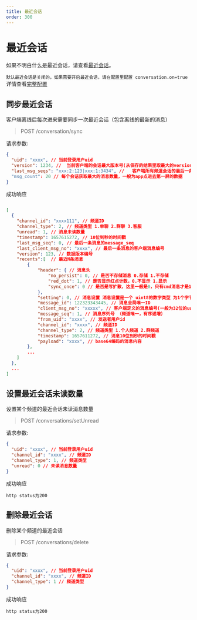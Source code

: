 ```yaml
---
title: 最近会话
order: 300
---
```


# 最近会话

如果不明白什么是最近会话，请查看[最近会话](/guide/initialize#最近会话)。

`默认最近会话是关闭的，如果需要开启最近会话，请在配置里配置 conversation.on=true`详情查看[完整配置](/guide/fullconfig)

## 同步最近会话

客户端离线后每次进来需要同步一次最近会话（包含离线的最新的消息）

> POST /conversation/sync

请求参数:

```json
{
  "uid": "xxxx", // 当前登录用户uid
  "version": 1234, //  当前客户端的会话最大版本号(从保存的结果里取最大的version，如果本地没有数据则传0)，
  "last_msg_seqs": "xxx:2:123|xxx:1:3434", //   客户端所有频道会话的最后一条消息序列号拼接出来的同步串 格式： channelID:channelType:last_msg_seq|channelID:channelType:last_msg_seq
  "msg_count": 20 // 每个会话获取最大的消息数量，一般为app点进去第一屏的数据
}
```

成功响应

```json

[
  {
    "channel_id": "xxxx111", // 频道ID
    "channel_type": 2, // 频道类型 1.单聊 2.群聊 3.客服
    "unread": 1, // 消息未读数量
    "timestamp": 1657615272, // 10位到秒的时间戳
    "last_msg_seq": 0, // 最后一条消息的message_seq
    "last_client_msg_no": "xxxx", // 最后一条消息的客户端消息编号
    "version": 123, // 数据版本编号
    "recents":[  // 最近N条消息
        {
            "header": { // 消息头
                "no_persist": 0, // 是否不存储消息 0.存储 1.不存储
                "red_dot": 1, // 是否显示红点计数，0.不显示 1.显示
                "sync_once": 0 // 是否是写扩散，这里一般是0，只有cmd消息才是1 ，cmd消息在这里也不可能查的到，因为cmd消息不会存储到最近会话里
            },
            "setting": 0, // 消息设置 消息设置是一个 uint8的数字类型 为1个字节，完全由第三方自定义 比如定义第8位为已读未读回执标记，开启则为0000 0001 = 1
            "message_id": 122323343445, // 消息全局唯一ID
            "client_msg_no": "xxxxx", // 客户端定义的消息编号(一般为32位的uuid)，可用此字段去重
            "message_seq": 1, // 消息序列号 （频道唯一，有序递增）
            "from_uid": "xxxx", // 发送者用户id
            "channel_id": "xxxx", // 频道ID
            "channel_type": 2, // 频道类型 1.个人频道 2.群频道
            "timestamp": 1657611272, // 消息10位到秒的时间戳
            "payload": "xxxx", // base64编码的消息内容
        },
        ...
    ]
  },
  ...
]

```

## 设置最近会话未读数量

设置某个频道的最近会话未读消息数量

> POST /conversations/setUnread

请求参数:

```json
{
  "uid": "xxxx", // 当前登录用户uid
  "channel_id": "xxxx", // 频道ID
  "channel_type": 1, // 频道类型
  "unread": 0 // 未读消息数量
}
```

成功响应

```
http status为200
```

## 删除最近会话

删除某个频道的最近会话

> POST /conversations/delete

请求参数:

```json
{
  "uid": "xxxx", // 当前登录用户uid
  "channel_id": "xxxx", // 频道ID
  "channel_type": 1 // 频道类型
}
```

成功响应

```
http status为200
```
